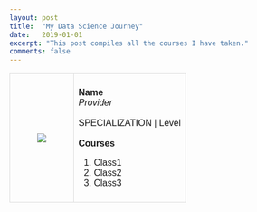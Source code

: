 ```yaml
---
layout: post
title:  "My Data Science Journey"
date:   2019-01-01
excerpt: "This post compiles all the courses I have taken."
comments: false
---
```



<style>
table {
  font-family: arial, sans-serif;
  border-collapse: collapse;
  width: 100%;
}

td, th {
  border: 1px solid #dddddd;
  text-align: left;
  padding: 8px;
}

tr:nth-child(even) {
  background-color: #dddddd;
}
</style>
<table>
  <tr>
    <td>
        <figure>
            <img src="https://tdody.github.io/assets/img/2019-01-01-Certificates/StatisticsWithPython.png">
            </img>
        </figure>
    </td>
    <td>
        <p>
        <b>Name</b><br/>
        <i>Provider</i><br/><br/>
        SPECIALIZATION | Level<br/><br/>
        <b>Courses</b><ol type="1">
          <li>Class1</li>
          <li>Class2</li>
          <li>Class3</li>
        </ol>
        </p>
    </td>
  </tr>
</table>